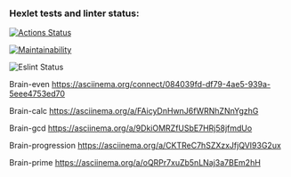 ### Hexlet tests and linter status:
[![Actions Status](https://github.com/konstCh/backend-project-lvl1/workflows/hexlet-check/badge.svg)](https://github.com/konstCh/backend-project-lvl1/actions)

[![Maintainability](https://api.codeclimate.com/v1/badges/a99a88d28ad37a79dbf6/maintainability)](https://codeclimate.com/github/codeclimate/codeclimate/maintainability)

![Eslint Status](https://github.com/konstCh/backend-project-lvl1/workflows/lint/badge.svg)

Brain-even https://asciinema.org/connect/084039fd-df79-4ae5-939a-5eee4753ed70

Brain-calc https://asciinema.org/a/FAicyDnHwnJ6fWRNhZNnYgzhG

Brain-gcd  https://asciinema.org/a/9DkiOMRZfUSbE7HRj58jfmdUo

Brain-progression  https://asciinema.org/a/CKTReC7hSZXzxJfjQVI93G2ux

Brain-prime   https://asciinema.org/a/oQRPr7xuZb5nLNaj3a7BEm2hH


